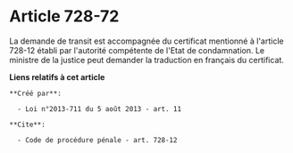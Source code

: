 # Article 728-72

La demande de transit est accompagnée du certificat mentionné à l'article 728-12 établi par l'autorité compétente de l'Etat
de condamnation. Le ministre de la justice peut demander la traduction en français du certificat.

**Liens relatifs à cet article**

	**Créé par**:

	  - Loi n°2013-711 du 5 août 2013 - art. 11

	**Cite**:

	  - Code de procédure pénale - art. 728-12
